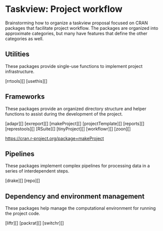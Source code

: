 # Taskview: Project workflow

Brainstorming how to organize a taskview proposal focused on CRAN packages that facilitate project workflow. The packages are organized into approximate categories, but many have features that define the other categories as well.

## Utilities

These packages provide single-use functions to implement project infrastructure.

[rrtools][]
[usethis][]

## Frameworks

These packages provide an organized directory structure and helper functions to assist during the development of the project.

[adapr][]
[exreport][]
[makeProject][]
[projectTemplate][]
[reports][]
[represtools][]
[RSuite][]
[tinyProject][]
[workflowr][]
[zoon][]

https://cran.r-project.org/package=makeProject

## Pipelines

These packages implement complex pipelines for processing data in a series of interdependent steps.

[drake][]
[repo][]

## Dependency and environment management

These packages help manage the computational environment for running the project code.

[liftr][]
[packrat][]
[switchr][]
